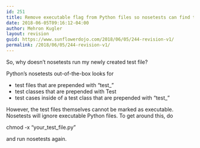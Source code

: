 ```yaml
---
id: 251
title: Remove executable flag from Python files so nosetests can find them
date: 2018-06-05T09:16:12-04:00
author: Mehron Kugler
layout: revision
guid: https://www.sunflowerdojo.com/2018/06/05/244-revision-v1/
permalink: /2018/06/05/244-revision-v1/
---
```

So, why doesn&#8217;t nosetests run my newly created test file?

Python&#8217;s nosetests out-of-the-box looks for

  * test files that are prepended with &#8220;test_&#8221;
  * test classes that are prepended with Test
  * test cases inside of a test class that are prepended with &#8220;test_&#8221;

However, the test files themselves cannot be marked as executable. Nosetests will ignore executable Python files. To get around this, do

chmod -x &#8220;your\_test\_file.py&#8221;

and run nosetests again.